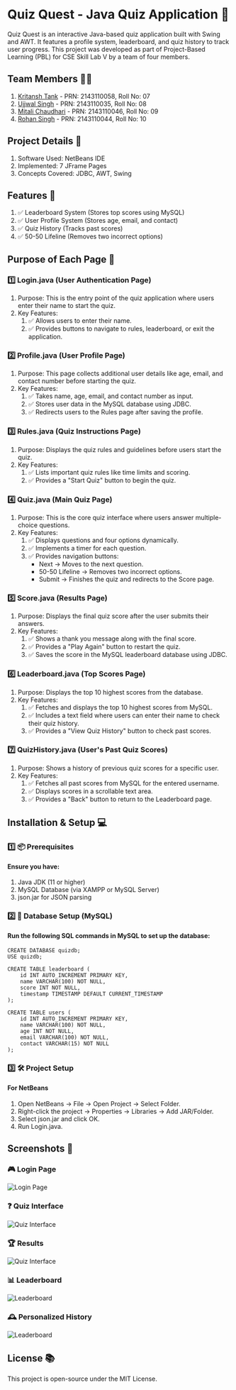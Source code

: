 # Quiz Quest - Java Quiz Application 🎯
Quiz Quest is an interactive Java-based quiz application built with Swing and AWT. It features a profile system, leaderboard, and quiz history to track user progress. This project was developed as part of Project-Based Learning (PBL) for CSE Skill Lab V by a team of four members.

## Team Members 👨‍💻

1. [Kritansh Tank](https://github.com/Kritansh-Tank) - PRN: 2143110058, Roll No: 07 
2. [Ujjwal Singh](https://github.com/Kritansh-Tank) - PRN: 2143110035, Roll No: 08
3. [Mitali Chaudhari](https://github.com/Kritansh-Tank) - PRN: 2143110046, Roll No: 09
4. [Rohan Singh](https://github.com/Kritansh-Tank) - PRN: 2143110044, Roll No: 10

## Project Details 📌

1. Software Used: NetBeans IDE
2. Implemented: 7 JFrame Pages
3. Concepts Covered: JDBC, AWT, Swing

## Features 🚀

1. ✅ Leaderboard System (Stores top scores using MySQL)
2. ✅ User Profile System (Stores age, email, and contact)
3. ✅ Quiz History (Tracks past scores)
4. ✅ 50-50 Lifeline (Removes two incorrect options)

## Purpose of Each Page 📄

### 1️⃣ Login.java (User Authentication Page)
1. Purpose: This is the entry point of the quiz application where users enter their name to start the quiz.
2. Key Features:
    1. ✅ Allows users to enter their name.
    2. ✅ Provides buttons to navigate to rules, leaderboard, or exit the application.

### 2️⃣ Profile.java (User Profile Page)
1. Purpose: This page collects additional user details like age, email, and contact number before starting the quiz.
2. Key Features:
    1. ✅ Takes name, age, email, and contact number as input.
    2. ✅ Stores user data in the MySQL database using JDBC.
    3. ✅ Redirects users to the Rules page after saving the profile.

### 3️⃣ Rules.java (Quiz Instructions Page)
1. Purpose: Displays the quiz rules and guidelines before users start the quiz.
2. Key Features:
    1. ✅ Lists important quiz rules like time limits and scoring.
    2. ✅ Provides a "Start Quiz" button to begin the quiz.

### 4️⃣ Quiz.java (Main Quiz Page)
1. Purpose: This is the core quiz interface where users answer multiple-choice questions.
2. Key Features:
    1. ✅ Displays questions and four options dynamically.
    2. ✅ Implements a timer for each question.
    3. ✅ Provides navigation buttons:
        - Next → Moves to the next question.
        - 50-50 Lifeline → Removes two incorrect options.
        - Submit → Finishes the quiz and redirects to the Score page.

### 5️⃣ Score.java (Results Page)
1. Purpose: Displays the final quiz score after the user submits their answers.
2. Key Features:
    1. ✅ Shows a thank you message along with the final score.
    2. ✅ Provides a "Play Again" button to restart the quiz.
    3. ✅ Saves the score in the MySQL leaderboard database using JDBC.

### 6️⃣ Leaderboard.java (Top Scores Page)
1. Purpose: Displays the top 10 highest scores from the database.
2. Key Features:
    1. ✅ Fetches and displays the top 10 highest scores from MySQL.
    2. ✅ Includes a text field where users can enter their name to check their quiz history.
    3. ✅ Provides a "View Quiz History" button to check past scores.

### 7️⃣ QuizHistory.java (User's Past Quiz Scores)
1. Purpose: Shows a history of previous quiz scores for a specific user.
2. Key Features:
    1. ✅ Fetches all past scores from MySQL for the entered username.
    2. ✅ Displays scores in a scrollable text area.
    3. ✅ Provides a "Back" button to return to the Leaderboard page.

## Installation & Setup 💻

### 1️⃣ 📦 Prerequisites

#### Ensure you have:

1. Java JDK (11 or higher)
2. MySQL Database (via XAMPP or MySQL Server)
3. json.jar for JSON parsing

### 2️⃣ 📂 Database Setup (MySQL) 

#### Run the following SQL commands in MySQL to set up the database:

``` 
CREATE DATABASE quizdb;
USE quizdb;

CREATE TABLE leaderboard (
    id INT AUTO_INCREMENT PRIMARY KEY,
    name VARCHAR(100) NOT NULL,
    score INT NOT NULL,
    timestamp TIMESTAMP DEFAULT CURRENT_TIMESTAMP
);

CREATE TABLE users (
    id INT AUTO_INCREMENT PRIMARY KEY,
    name VARCHAR(100) NOT NULL,
    age INT NOT NULL,
    email VARCHAR(100) NOT NULL,
    contact VARCHAR(15) NOT NULL
);
```

### 3️⃣ 🛠️ Project Setup 

#### For NetBeans

1. Open NetBeans → File → Open Project → Select Folder.
2. Right-click the project → Properties → Libraries → Add JAR/Folder.
3. Select json.jar and click OK.
4. Run Login.java.

## Screenshots 📸

### 🎮 Login Page

![Login Page](https://drive.google.com/uc?id=1HPRwcezdObM0z3ebSfi13hzTzQZaWmHW)

### ❓ Quiz Interface

![Quiz Interface](https://drive.google.com/uc?id=1gfNDfe7OhKRTQoNTKehcdYkldHcUbn15)

### 🏆 Results

![Quiz Interface](https://drive.google.com/uc?id=1ZQZIOTS9a5R-G1gXvCrhUXEQJeyarwyQ)

### 📊 Leaderboard

![Leaderboard](https://drive.google.com/uc?id=145K14IyS8Z_rPYA49iBImQPPq3B3GE6E)

### 🕰️ Personalized History

![Leaderboard](https://drive.google.com/uc?id=1qari8pMmHSRyX1gpgJEbEZe-ezmPGsF2)

## License 📚

This project is open-source under the MIT License.
